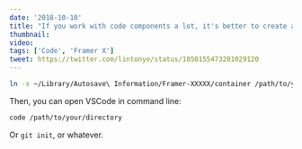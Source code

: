 ```yaml
---
date: '2018-10-10'
title: "If you work with code components a lot, it's better to create a symbol link to the Framer directory"
thumbnail:
video:
tags: ['Code', 'Framer X']
tweet: https://twitter.com/lintonye/status/1050155473201029120
---
```


```bash
ln -s ~/Library/Autosave\ Information/Framer-XXXXX/container /path/to/your/directory
```

Then, you can open VSCode in command line:

```bash
code /path/to/your/directory
```

Or `git init`, or whatever.

<!-- Make sure to check out this [gitignore file](/tips/git-ignore-file). -->
